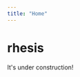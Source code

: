 ```yaml
---
title: "Home"
---
```



# rhesis

It's under construction!

<!---
Here's a landing pad and router. There's some [information and
contact information](/about/) to make sure you're talking to the 
right email box. Then there's a few things said in the 
[posts](/posts/) that might be useful. There's also [links](/links/)
for more places to go, next.

[Try tags](/tags/)

--->
